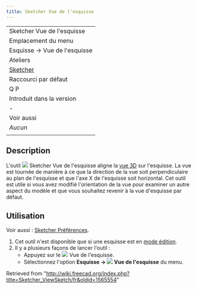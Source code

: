 ```yaml
---
title: Sketcher Vue de l'esquisse
---
```

|  |
| --- |
| Sketcher Vue de l'esquisse |
| Emplacement du menu |
| Esquisse → Vue de l'esquisse |
| Ateliers |
| [Sketcher](/Sketcher_Workbench/fr "Sketcher Workbench/fr") |
| Raccourci par défaut |
| Q P |
| Introduit dans la version |
| - |
| Voir aussi |
| *Aucun* |
|  |

## Description

L'outil ![](/images/Sketcher_ViewSketch.svg) Sketcher Vue de l'esquisse aligne la [vue 3D](/3D_view/fr "3D view/fr") sur l'esquisse. La vue est tournée de manière à ce que la direction de la vue soit perpendiculaire au plan de l'esquisse et que l'axe X de l'esquisse soit horizontal. Cet outil est utile si vous avez modifié l'orientation de la vue pour examiner un autre aspect du modèle et que vous souhaitez revenir à la vue d'esquisse par défaut.

## Utilisation

Voir aussi : [Sketcher Préférences](/Sketcher_Preferences/fr#Affichage "Sketcher Preferences/fr").

1. Cet outil n'est disponible que si une esquisse est en [mode édition](/Sketcher_EditSketch/fr "Sketcher EditSketch/fr").
2. Il y a plusieurs façons de lancer l'outil :
   * Appuyez sur le ![](/images/Sketcher_ViewSketch.svg) Vue de l'esquisse.
   * Sélectionnez l'option **Esquisse → ![](/images/Sketcher_ViewSketch.svg) Vue de l'esquisse** du menu.

Retrieved from "<http://wiki.freecad.org/index.php?title=Sketcher_ViewSketch/fr&oldid=1565554>"